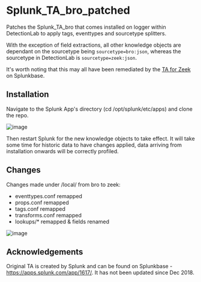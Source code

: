 # Splunk_TA_bro_patched

Patches the Splunk_TA_bro that comes installed on logger within DetectionLab to apply tags, eventtypes and sourcetype splitters.

With the exception of field extractions, all other knowledge objects are dependant on the sourcetype being `sourcetype=bro:json`, whereas the sourcetype in DetectionLab is `sourcetype=zeek:json`.

It's worth noting that this may all have been remediated by the [TA for Zeek](https://splunkbase.splunk.com/app/5466/) on Splunkbase.

## Installation

Navigate to the Splunk App's directory (cd /opt/splunk/etc/apps) and clone the repo.

![image](https://user-images.githubusercontent.com/56516924/162644880-efccef39-029a-4966-9ecc-7eb4647abb9d.png)

Then restart Splunk for the new knowledge objects to take effect.  It will take some time for historic data to have changes applied, data arriving from installation onwards will be correctly profiled.


## Changes

Changes made under /local/ from bro to zeek:

 - eventtypes.conf remapped 
 - props.conf remapped
 - tags.conf remapped
 - transforms.conf remapped
 - lookups/* remapped & fields renamed

![image](https://user-images.githubusercontent.com/56516924/162644486-e2f81b7d-914b-4220-b074-828462e4a66f.png)


## Acknowledgements

Original TA is created by Splunk and can be found on Splunkbase - https://apps.splunk.com/app/1617/.  It has not been updated since Dec 2018.
